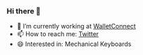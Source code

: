 ### Hi there 👋

- 🔭 I’m currently working at [WalletConnect](https://github.com/WalletConnect)
- 📫 How to reach me: [Twitter](https://twitter.com/crypblizz)
- 😄 Interested in: Mechanical Keyboards
